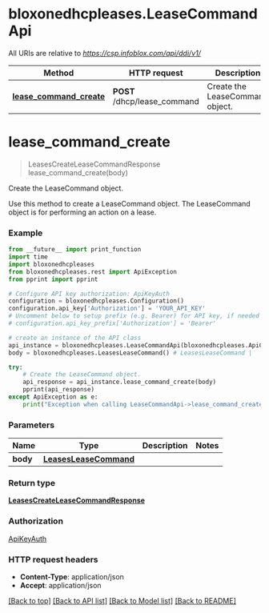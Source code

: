 # bloxonedhcpleases.LeaseCommandApi

All URIs are relative to *https://csp.infoblox.com/api/ddi/v1/*

Method | HTTP request | Description
------------- | ------------- | -------------
[**lease_command_create**](LeaseCommandApi.md#lease_command_create) | **POST** /dhcp/lease_command | Create the LeaseCommand object.


# **lease_command_create**
> LeasesCreateLeaseCommandResponse lease_command_create(body)

Create the LeaseCommand object.

Use this method to create a LeaseCommand object. The LeaseCommand object is for performing an action on a lease.

### Example
```python
from __future__ import print_function
import time
import bloxonedhcpleases
from bloxonedhcpleases.rest import ApiException
from pprint import pprint

# Configure API key authorization: ApiKeyAuth
configuration = bloxonedhcpleases.Configuration()
configuration.api_key['Authorization'] = 'YOUR_API_KEY'
# Uncomment below to setup prefix (e.g. Bearer) for API key, if needed
# configuration.api_key_prefix['Authorization'] = 'Bearer'

# create an instance of the API class
api_instance = bloxonedhcpleases.LeaseCommandApi(bloxonedhcpleases.ApiClient(configuration))
body = bloxonedhcpleases.LeasesLeaseCommand() # LeasesLeaseCommand | 

try:
    # Create the LeaseCommand object.
    api_response = api_instance.lease_command_create(body)
    pprint(api_response)
except ApiException as e:
    print("Exception when calling LeaseCommandApi->lease_command_create: %s\n" % e)
```

### Parameters

Name | Type | Description  | Notes
------------- | ------------- | ------------- | -------------
 **body** | [**LeasesLeaseCommand**](LeasesLeaseCommand.md)|  | 

### Return type

[**LeasesCreateLeaseCommandResponse**](LeasesCreateLeaseCommandResponse.md)

### Authorization

[ApiKeyAuth](../README.md#ApiKeyAuth)

### HTTP request headers

 - **Content-Type**: application/json
 - **Accept**: application/json

[[Back to top]](#) [[Back to API list]](../README.md#documentation-for-api-endpoints) [[Back to Model list]](../README.md#documentation-for-models) [[Back to README]](../README.md)

